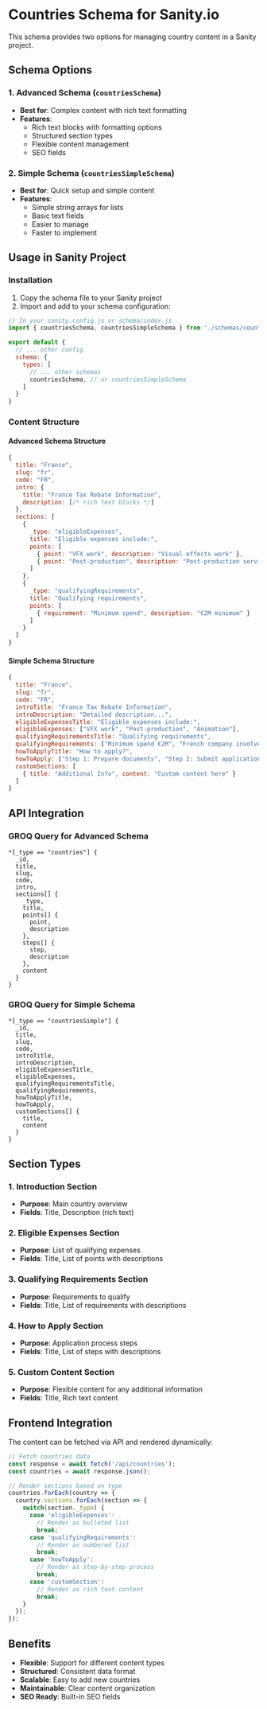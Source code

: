 # Countries Schema for Sanity.io

This schema provides two options for managing country content in a Sanity project.

## Schema Options

### 1. Advanced Schema (`countriesSchema`)
- **Best for**: Complex content with rich text formatting
- **Features**: 
  - Rich text blocks with formatting options
  - Structured section types
  - Flexible content management
  - SEO fields

### 2. Simple Schema (`countriesSimpleSchema`)
- **Best for**: Quick setup and simple content
- **Features**:
  - Simple string arrays for lists
  - Basic text fields
  - Easier to manage
  - Faster to implement

## Usage in Sanity Project

### Installation
1. Copy the schema file to your Sanity project
2. Import and add to your schema configuration:

```javascript
// In your sanity.config.js or schema/index.js
import { countriesSchema, countriesSimpleSchema } from './schemas/countries-schema.js';

export default {
  // ... other config
  schema: {
    types: [
      // ... other schemas
      countriesSchema, // or countriesSimpleSchema
    ]
  }
}
```

### Content Structure

#### Advanced Schema Structure
```javascript
{
  title: "France",
  slug: "fr",
  code: "FR",
  intro: {
    title: "France Tax Rebate Information",
    description: [/* rich text blocks */]
  },
  sections: [
    {
      _type: "eligibleExpenses",
      title: "Eligible expenses include:",
      points: [
        { point: "VFX work", description: "Visual effects work" },
        { point: "Post-production", description: "Post-production services" }
      ]
    },
    {
      _type: "qualifyingRequirements", 
      title: "Qualifying requirements",
      points: [
        { requirement: "Minimum spend", description: "€2M minimum" }
      ]
    }
  ]
}
```

#### Simple Schema Structure
```javascript
{
  title: "France",
  slug: "fr", 
  code: "FR",
  introTitle: "France Tax Rebate Information",
  introDescription: "Detailed description...",
  eligibleExpensesTitle: "Eligible expenses include:",
  eligibleExpenses: ["VFX work", "Post-production", "Animation"],
  qualifyingRequirementsTitle: "Qualifying requirements", 
  qualifyingRequirements: ["Minimum spend €2M", "French company involvement"],
  howToApplyTitle: "How to apply?",
  howToApply: ["Step 1: Prepare documents", "Step 2: Submit application"],
  customSections: [
    { title: "Additional Info", content: "Custom content here" }
  ]
}
```

## API Integration

### GROQ Query for Advanced Schema
```groq
*[_type == "countries"] {
  _id,
  title,
  slug,
  code,
  intro,
  sections[] {
    _type,
    title,
    points[] {
      point,
      description
    },
    steps[] {
      step,
      description  
    },
    content
  }
}
```

### GROQ Query for Simple Schema
```groq
*[_type == "countriesSimple"] {
  _id,
  title,
  slug,
  code,
  introTitle,
  introDescription,
  eligibleExpensesTitle,
  eligibleExpenses,
  qualifyingRequirementsTitle,
  qualifyingRequirements,
  howToApplyTitle,
  howToApply,
  customSections[] {
    title,
    content
  }
}
```

## Section Types

### 1. Introduction Section
- **Purpose**: Main country overview
- **Fields**: Title, Description (rich text)

### 2. Eligible Expenses Section  
- **Purpose**: List of qualifying expenses
- **Fields**: Title, List of points with descriptions

### 3. Qualifying Requirements Section
- **Purpose**: Requirements to qualify
- **Fields**: Title, List of requirements with descriptions

### 4. How to Apply Section
- **Purpose**: Application process steps
- **Fields**: Title, List of steps with descriptions

### 5. Custom Content Section
- **Purpose**: Flexible content for any additional information
- **Fields**: Title, Rich text content

## Frontend Integration

The content can be fetched via API and rendered dynamically:

```javascript
// Fetch countries data
const response = await fetch('/api/countries');
const countries = await response.json();

// Render sections based on type
countries.forEach(country => {
  country.sections.forEach(section => {
    switch(section._type) {
      case 'eligibleExpenses':
        // Render as bulleted list
        break;
      case 'qualifyingRequirements':
        // Render as numbered list
        break;
      case 'howToApply':
        // Render as step-by-step process
        break;
      case 'customSection':
        // Render as rich text content
        break;
    }
  });
});
```

## Benefits

- **Flexible**: Support for different content types
- **Structured**: Consistent data format
- **Scalable**: Easy to add new countries
- **Maintainable**: Clear content organization
- **SEO Ready**: Built-in SEO fields
